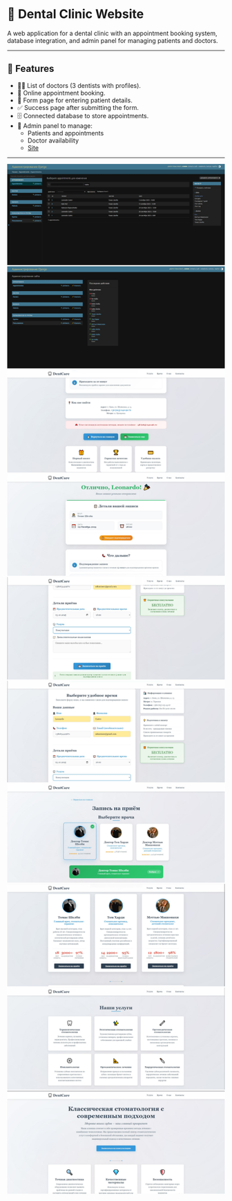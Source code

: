 # 🦷 Dental Clinic Website

A web application for a dental clinic with an appointment booking system, database integration, and admin panel for managing patients and doctors.  

---

## 🚀 Features
- 👨‍⚕️ List of doctors (3 dentists with profiles).
- 📅 Online appointment booking.
- 📝 Form page for entering patient details.
- ✅ Success page after submitting the form.
- 🗄 Connected database to store appointments.
- 🔑 Admin panel to manage:
  - Patients and appointments
  - Doctor availability
  - [Site](https://dental-fn7x.onrender.com/)

---


![](images/1.jpg)
![](images/2.jpg)
![](images/3.jpg)
![](images/4.jpg)
![](images/5.jpg)
![](images/6.jpg)
![](images/7.jpg)
![](images/8.jpg)
![](images/9.jpg)
![](images/10.jpg)
